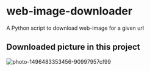# web-image-downloader
A Python script to download web-image for a given url

## Downloaded picture in this project
![photo-1496483353456-90997957cf99](https://user-images.githubusercontent.com/37156545/41199219-6ac73c62-6cab-11e8-8e8d-26db75989012.jpg)
